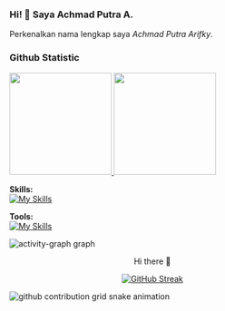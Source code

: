 ### Hi! 👋 Saya Achmad Putra A.

Perkenalkan nama lengkap saya *Achmad Putra Arifky*.

### Github Statistic
<p align="left">
<a href="https://github.com/AchmadPutraA12">
  <img height="180em" src="https://github-readme-stats-eight-theta.vercel.app/api?username=AchmadPutraA12&show_icons=true&theme=algolia&include_all_commits=true&count_private=true"/>
  <img height="180em" src="https://github-readme-stats-eight-theta.vercel.app/api/top-langs/?username=AchmadPutraA12&layout=compact&langs_count=8&theme=algolia"/>
</a>
</p>

**Skills:**<br>
[![My Skills](https://skillicons.dev/icons?i=cpp,py,java,javascript,typescript,vue,react,flutter,laravel,dart&theme=dark)](https://skillicons.dev)

**Tools:**<br>
[![My Skills](https://skillicons.dev/icons?i=androidstudio,visualstudio,vscode,powershell,github,gitlab,kali,postgres,figma&theme=dark)](https://skillicons.dev)

<img src="https://github-readme-activity-graph.vercel.app/graph?username=AchmadPutraA12&radius=16&theme=react&area=true&order=5" height="auto" alt="activity-graph graph"/>

<p align="center">
Hi there 👋
</p>
<p align="center">
  <a href="https://git.io/streak-stats"><img src="https://streak-stats.demolab.com?user=recitativonika&theme=github-dark&hide_border=true" alt="GitHub Streak" /></a>
</p>
<picture align="center">
  <source media="(prefers-color-scheme: dark)" srcset="https://raw.githubusercontent.com/AchmadPutraA12/AchmadPutraA12/output/github-contribution-grid-snake-dark.svg">
  <source media="(prefers-color-scheme: light)" srcset="https://raw.githubusercontent.com/AchmadPutraA12/AchmadPutraA12/output/github-contribution-grid-snake.svg">
  <img alt="github contribution grid snake animation" src="https://raw.githubusercontent.com/AchmadPutraA12/AchmadPutraA12/output/github-contribution-grid-snake.svg">
</picture>
